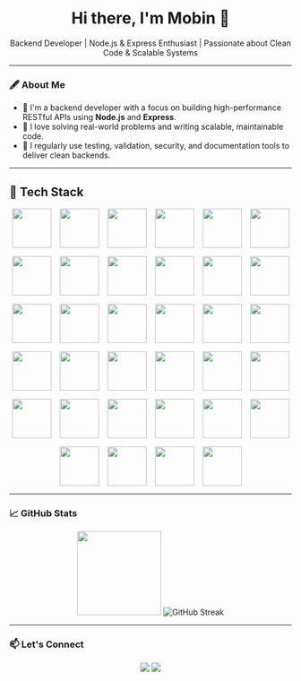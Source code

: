 <h1 align="center">Hi there, I'm Mobin 👋</h1>

<p align="center">
  Backend Developer | Node.js & Express Enthusiast | Passionate about Clean Code & Scalable Systems
</p>

---

### 🖋 About Me

- 🚀 I'm a backend developer with a focus on building high-performance RESTful APIs using **Node.js** and **Express**.
- 🎯 I love solving real-world problems and writing scalable, maintainable code.
- 🧰 I regularly use testing, validation, security, and documentation tools to deliver clean backends.

---
## 🧠 Tech Stack

<div align="center" style="display: flex; flex-wrap: wrap; gap: 15px; justify-content: center; align-items: center;">

  <!-- Skillicons -->
  <img src="https://skillicons.dev/icons?i=javascript" height="70" />
  <img src="https://skillicons.dev/icons?i=typescript" height="70" />
  <img src="https://skillicons.dev/icons?i=nodejs" height="70" />
  <img src="https://skillicons.dev/icons?i=express" height="70" />
  <img src="https://skillicons.dev/icons?i=nestjs" height="70" />
  <img src="https://skillicons.dev/icons?i=mongodb" height="70" />
  <img src="https://skillicons.dev/icons?i=postgres" height="70" />
  <img src="https://skillicons.dev/icons?i=mysql" height="70" />
  <img src="https://skillicons.dev/icons?i=git" height="70" />
  <img src="https://skillicons.dev/icons?i=docker" height="70" />
  <img src="https://skillicons.dev/icons?i=postman" height="70" />
  <img src="https://skillicons.dev/icons?i=redis" height="70" />
  <img src="https://skillicons.dev/icons?i=nginx" height="70" />
  <img src="https://skillicons.dev/icons?i=prisma" height="70" />
  <img src="https://skillicons.dev/icons?i=jest" height="70" />
  <img src="https://skillicons.dev/icons?i=graphql" height="70" />
  <img src="https://skillicons.dev/icons?i=linux" height="70" />
  <img src="https://skillicons.dev/icons?i=githubactions" height="70" />
  <img src="https://skillicons.dev/icons?i=vitest" height="70" />
  <img src="https://skillicons.dev/icons?i=figma" height="70" />
  <img src="https://skillicons.dev/icons?i=kafka" height="70" />
  <img src="https://skillicons.dev/icons?i=nextjs" height="70" />
  <img src="https://skillicons.dev/icons?i=pug" height="70" />
  <!-- Shields.io badges -->
  <img src="https://img.shields.io/badge/JWT-000000?style=for-the-badge&logo=jsonwebtokens&logoColor=white" height="70" />
  <img src="https://img.shields.io/badge/Helmet.js-223344?style=for-the-badge" height="70" />
  <img src="https://img.shields.io/badge/CORS-000000?style=for-the-badge" height="70" />
  <img src="https://img.shields.io/badge/PM2-2B037A?style=for-the-badge" height="70" />
  <img src="https://img.shields.io/badge/NewRelic-008C99?style=for-the-badge" height="70" />
  <img src="https://img.shields.io/badge/Sentry-362D59?style=for-the-badge&logo=sentry&logoColor=white" height="70" />
  <img src="https://img.shields.io/badge/Swagger-85EA2D?style=for-the-badge&logo=swagger&logoColor=black" height="70" />
  <img src="https://img.shields.io/badge/Apollo-311C87?style=for-the-badge&logo=apollographql&logoColor=white" height="70" />
  <img src="https://img.shields.io/badge/RabbitMQ-FF6600?style=for-the-badge&logo=rabbitmq&logoColor=white" height="70" />
  <img src="https://img.shields.io/badge/Supertest-0A0A0A?style=for-the-badge" height="70" />
  <img src="https://img.shields.io/badge/Sinon-DF674D?style=for-the-badge" height="70" />

</div>

---

### 📈 GitHub Stats

<p align="center">
  <img src="https://github-readme-stats.vercel.app/api?username=lilmobin&show_icons=true&theme=tokyonight" height="150"/>
 <img src="https://github-readme-streak-stats.herokuapp.com?user=lilmobin&theme=tokyonight" alt="GitHub Streak" />
</p>

---

### 📫 Let's Connect

<p align="center">
  <a href="mailto:mobinsd82@gmail.com"><img src="https://img.shields.io/badge/Email-D14836?style=for-the-badge&logo=gmail&logoColor=white"/></a>
  <a href="https://t.me/lilmobin"><img src="https://img.shields.io/badge/Telegram-2CA5E0?style=for-the-badge&logo=telegram&logoColor=white"/></a>
</p>

